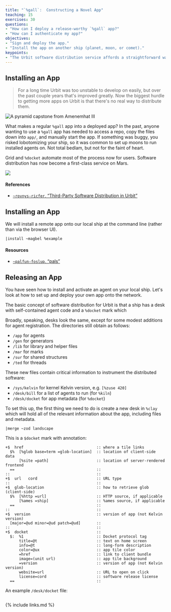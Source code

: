 ```yaml
---
title: "`%gall`:  Constructing a Novel App"
teaching: 15
exercises: 30
questions:
- "How can I deploy a release-worthy `%gall` app?"
- "How can I authenticate my app?"
objectives:
- "Sign and deploy the app."
- "Install the app on another ship (planet, moon, or comet)."
keypoints:
- "The Urbit software distribution service affords a straightforward way to deploy, update, and remove `%gall` apps."
---
```


##  Installing an App

> For a long time Urbit was too unstable to develop on easily, but over the past couple years that's improved greatly. Now the biggest hurdle to getting more apps on Urbit is that there's no real way to distribute them.

![A pyramid capstone from Amenemhat III](https://i.imgur.com/KoBYoNI.jpg)

What makes a regular `%gall` app into a deployed app?  In the past, anyone wanting to use a `%gall` app has needed to access a repo, copy the files down into `app/`, and manually start the app.  If something was buggy, you risked lobotomizing your ship, so it was common to set up moons to run installed agents on.  Not total bedlam, but not for the faint of heart.

Grid and `%docket` automate most of the process now for users.  Software distribution has now become a first-class service on Mars.

![](https://room.eu.com/images/contents/article28.jpg)

#### References

- [`~rovnys-ricfer`, “Third-Party Software Distribution in Urbit”](https://gist.github.com/belisarius222/fe93df670b776ebd276f9bd0d42f0b12)

##  Installing an App

We will install a remote app onto our local ship at the command line (rather than via the browser UI).

```hoon
|install ~magbel %example
```

#### Resources

- [`~palfun-foslup`, “pals”](https://github.com/Fang-/suite/tree/wip/dist/pkg/pals)


##  Releasing an App

You have seen how to install and activate an agent on your local ship.  Let's look at how to set up and deploy your own app onto the network.

The basic concept of software distribution for Urbit is that a ship has a desk with self-contained agent code and a `%docket` mark which

Broadly, speaking, desks look the same, except for some modest additions for agent registration.  The directories still obtain as follows:

- `/app` for agents
- `/gen` for generators
- `/lib` for library and helper files
- `/mar` for marks
- `/sur` for shared structures
- `/ted` for threads

These new files contain critical information to instrument the distributed software:

- `/sys/kelvin` for kernel Kelvin version, e.g. `[%zuse 420]`
- `/desk/bill` for a list of agents to run (for `%kiln`)
- `/desk/docket` for app metadata (for `%docket`)

To set this up, the first thing we need to do is create a new desk in `%clay` which will hold all of the relevant information about the app, including files and metadata.

```hoon
|merge ~zod landscape
```


This is a `$docket` mark with annotation:

```hoon
+$  href                                :: where a tile links
  $%  [%glob base=term =glob-location]  :: location of client-side data
      [%site =path]                     :: location of server-rendered frontend
  ==                                    ::
::                                      ::
+$  url   cord                          :: URL type
::                                      ::
+$  glob-location                       :: how to retrieve glob (client-side)
  $%  [%http =url]                      :: HTTP source, if applicable
      [%ames =ship]                     :: %ames source, if applicable
  ==                                    ::
::                                      ::
+$  version                             :: version of app (not Kelvin version)
  [major=@ud minor=@ud patch=@ud]       ::
::                                      ::
+$  docket                              ::
  $:  %1                                :: Docket protocol tag
      title=@t                          :: text on home screen
      info=@t                           :: long-form description
      color=@ux                         :: app tile color
      =href                             :: link to client bundle
      image=(unit url)                  :: app tile background
      =version                          :: version of app (not Kelvin version)
      website=url                       :: URL to open on click
      license=cord                      :: software release license
  ==                                    ::
```

An example `/desk/docket` file:

```hoon
```

{% include links.md %}
